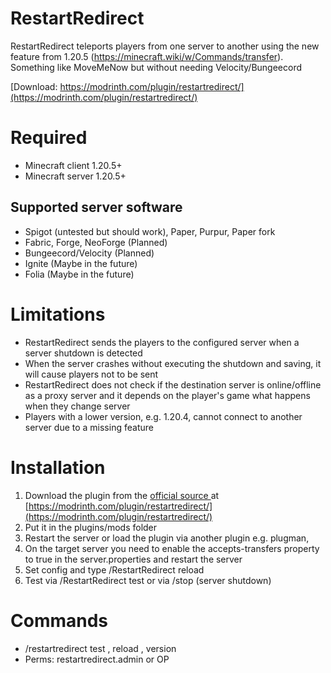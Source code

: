 # RestartRedirect
RestartRedirect teleports players from one server to another using the new feature from 1.20.5 (https://minecraft.wiki/w/Commands/transfer).
Something like MoveMeNow but without needing Velocity/Bungeecord

[Download: https://modrinth.com/plugin/restartredirect/](https://modrinth.com/plugin/restartredirect/)

# Required
- Minecraft client 1.20.5+
- Minecraft server 1.20.5+
  
## Supported server software 
- Spigot (untested but should work), Paper, Purpur, Paper fork
- Fabric, Forge, NeoForge (Planned)
- Bungeecord/Velocity (Planned)
- Ignite (Maybe in the future)
- Folia (Maybe in the future)
 
# Limitations
- RestartRedirect sends the players to the configured server when a server shutdown is detected
- When the server crashes without executing the shutdown and saving, it will cause players not to be sent
- RestartRedirect does not check if the destination server is online/offline as a proxy server and it depends on the player's game what happens when they change server
- Players with a lower version, e.g. 1.20.4, cannot connect to another server due to a missing feature
  
# Installation
1) Download the plugin from the [official source ](https://modrinth.com/plugin/restartredirect/) at [https://modrinth.com/plugin/restartredirect/](https://modrinth.com/plugin/restartredirect/)
2) Put it in the plugins/mods folder
3) Restart the server or load the plugin via another plugin e.g. plugman,
4) On the target server you need to enable the accepts-transfers property to true in the server.properties and restart the server
6) Set config and type /RestartRedirect reload
7) Test via /RestartRedirect test or via /stop (server shutdown)

# Commands
- /restartredirect test , reload , version
- Perms: restartredirect.admin or OP
